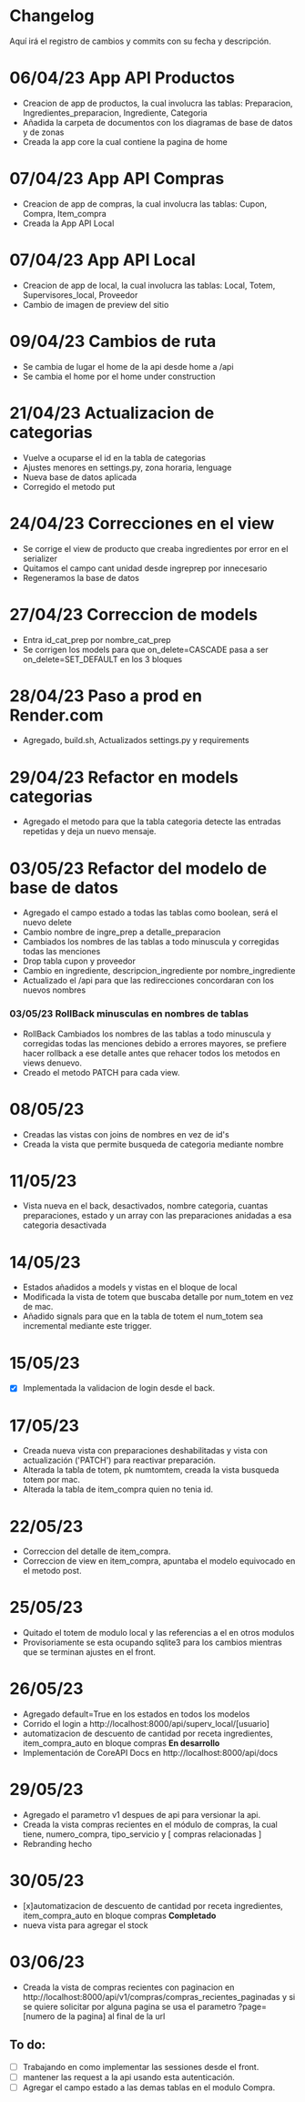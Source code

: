 # Changelog
Aquí irá el registro de cambios y commits con su fecha y descripción.

# 06/04/23 App API Productos
- Creacion de app de productos, la cual involucra las tablas: Preparacion, Ingredientes_preparacion, Ingrediente, Categoria
- Añadida la carpeta de documentos con los diagramas de base de datos y de zonas
- Creada la app core la cual contiene la pagina de home

# 07/04/23 App API Compras
- Creacion de app de compras, la cual involucra las tablas: Cupon, Compra, Item_compra
- Creada la App API Local 

# 07/04/23 App API Local
- Creacion de app de local, la cual involucra las tablas: Local, Totem, Supervisores_local, Proveedor
- Cambio de imagen de preview del sitio

# 09/04/23 Cambios de ruta
- Se cambia de lugar el home de la api desde home a /api
- Se cambia el home por el home under construction

# 21/04/23 Actualizacion de categorias
- Vuelve a ocuparse el id en la tabla de categorias
- Ajustes menores en settings.py, zona horaria, lenguage
- Nueva base de datos aplicada
- Corregido el metodo put

# 24/04/23 Correcciones en el view
- Se corrige el view de producto que creaba ingredientes por error en el serializer
- Quitamos el campo cant unidad desde ingreprep por innecesario
- Regeneramos la base de datos

# 27/04/23 Correccion de models
- Entra id_cat_prep por nombre_cat_prep
- Se corrigen los models para que on_delete=CASCADE pasa a ser on_delete=SET_DEFAULT en los 3 bloques

# 28/04/23 Paso a prod en Render.com
- Agregado, build.sh, Actualizados settings.py y requirements

# 29/04/23 Refactor en models categorias
- Agregado el metodo para que la tabla categoria detecte las entradas repetidas y deja un nuevo mensaje.

# 03/05/23 Refactor del modelo de base de datos
- Agregado el campo estado a todas las tablas como boolean, será el nuevo delete
- Cambio nombre de ingre_prep a detalle_preparacion
- Cambiados los nombres de las tablas a todo minuscula y corregidas todas las menciones
- Drop tabla cupon y proveedor
- Cambio en ingrediente, descripcion_ingrediente por nombre_ingrediente
- Actualizado el /api para que las redirecciones concordaran con los nuevos nombres

### 03/05/23 RollBack minusculas en nombres de tablas
- RollBack Cambiados los nombres de las tablas a todo minuscula y corregidas todas las menciones debido a errores mayores, se prefiere hacer rollback a ese detalle antes que rehacer todos los metodos en views denuevo.
- Creado el metodo PATCH para cada view.

# 08/05/23
- Creadas las vistas con joins de nombres en vez de id's
- Creada la vista que permite busqueda de categoria mediante nombre

# 11/05/23
- Vista nueva en el back, desactivados, nombre categoria, cuantas preparaciones, estado y un array con las preparaciones anidadas a esa categoria desactivada

# 14/05/23
- Estados añadidos a models y vistas en el bloque de local
- Modificada la vista de totem que buscaba detalle por num_totem en vez de mac.
- Añadido signals para que en la tabla de totem el num_totem sea incremental mediante este trigger.

# 15/05/23
- [x] Implementada la validacion de login desde el back.

# 17/05/23
- Creada nueva vista con preparaciones deshabilitadas y vista con actualización ('PATCH') para reactivar preparación.
- Alterada la tabla de totem, pk numtomtem, creada la vista busqueda totem por mac.
- Alterada la tabla de item_compra quien no tenia id.

# 22/05/23
- Correccion del detalle de item_compra.
- Correccion de view en item_compra, apuntaba el modelo equivocado en el metodo post.

# 25/05/23
- Quitado el totem de modulo local y las referencias a el en otros modulos
- Provisoriamente se esta ocupando sqlite3 para los cambios mientras que se terminan ajustes en el front.

# 26/05/23
- Agregado default=True en los estados en todos los modelos
- Corrido el login a http://localhost:8000/api/superv_local/[usuario]
- automatizacion de descuento de cantidad por receta ingredientes, item_compra_auto en bloque compras **En desarrollo**
- Implementación de CoreAPI Docs en http://localhost:8000/api/docs

# 29/05/23
- Agregado el parametro v1 despues de api para versionar la api.
- Creada la vista compras recientes en el módulo de compras, la cual tiene, numero_compra, tipo_servicio y [ compras relacionadas ]
- Rebranding hecho

# 30/05/23
- [x]automatizacion de descuento de cantidad por receta ingredientes, item_compra_auto en bloque compras **Completado**
- nueva vista para agregar el stock

# 03/06/23
- Creada la vista de compras recientes con paginacion en http://localhost:8000/api/v1/compras/compras_recientes_paginadas y si se quiere solicitar por alguna pagina se usa el parametro ?page=[numero de la pagina] al final de la url

## To do:
- [ ] Trabajando en como implementar las sessiones desde el front.
- [ ] mantener las request a la api usando esta autenticación.
- [ ] Agregar el campo estado a las demas tablas en el modulo Compra.